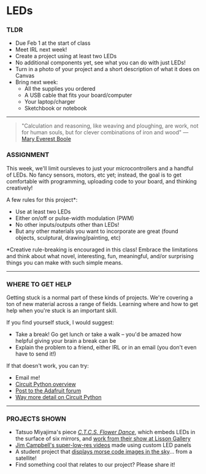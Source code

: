 # LEDs

### TLDR  
* Due Feb 1 at the start of class  
* Meet IRL next week!  
* Create a project using at least two LEDs  
* No additional components yet, see what you can do with just LEDs!
* Turn in a photo of your project and a short description of what it does on Canvas  
* Bring next week:  
  * All the supplies you ordered  
  * A USB cable that fits your board/computer  
  * Your laptop/charger  
  * Sketchbook or notebook

***

> "Calculation and reasoning, like weaving and ploughing, are work, not for human souls, but for clever combinations of iron and wood" — [Mary Everest Boole](https://en.wikipedia.org/wiki/Mary_Everest_Boole)  

### ASSIGNMENT
This week, we'll limit oursleves to just your microcontrollers and a handful of LEDs. No fancy sensors, motors, etc yet; instead, the goal is to get comfortable with programming, uploading code to your board, and thinking creatively!

A few rules for this project\*:  
* Use at least two LEDs  
* Either on/off or pulse-width modulation (PWM)  
* No other inputs/outputs other than LEDs!  
* But any other materials you want to incorporate are great (found objects, sculptural, drawing/painting, etc)  

\*Creative rule-breaking is encouraged in this class! Embrace the limitations and think about what novel, interesting, fun, meaningful, and/or surprising things you can make with such simple means.

***

### WHERE TO GET HELP  
Getting stuck is a normal part of these kinds of projects. We're covering a ton of new material across a range of fields. Learning where and how to get help when you're stuck is an important skill.

If you find yourself stuck, I would suggest:  
* Take a break! Go get lunch or take a walk – you'd be amazed how helpful giving your brain a break can be  
* Explain the problem to a friend, either IRL or in an email (you don't even have to send it!)  

If that doesn't work, you can try:  
* Email me!  
* [Circuit Python overview](https://learn.adafruit.com/welcome-to-circuitpython/overview)  
* [Post to the Adafruit forum](https://forums.adafruit.com/viewforum.php?f=60)  
* [Way more detail on Circuit Python](https://circuitpython.readthedocs.io/en/latest/shared-bindings/index.html)  

***

### PROJECTS SHOWN    
* Tatsuo Miyajima's piece [*C.T.C.S. Flower Dance*](https://tatsuomiyajima.com/work-projects/c-t-c-s-flower-dance), which embeds LEDs in the surface of six mirrors, and [work from their show at Lisson Gallery](https://www.lissongallery.com/exhibitions/tatsuo-miyajima-innumerable-life-buddha)    
* [Jim Campbell's super-low-res videos](https://www.jimcampbell.tv/portfolio/low_resolution_works) made using custom LED panels  
* A student project that [displays morse code images in the sky](https://hackaday.com/2012/12/12/observe-a-satellites-morse-code-message-today)... from a satellite!  
* Find something cool that relates to our project? Please share it!  

